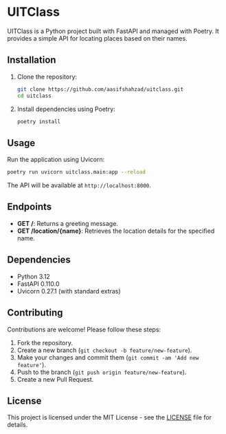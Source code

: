 # UITClass

UITClass is a Python project built with FastAPI and managed with Poetry. It provides a simple API for locating places based on their names.

## Installation

1. Clone the repository:

   ```bash
   git clone https://github.com/aasifshahzad/uitclass.git
   cd uitclass
   ```

2. Install dependencies using Poetry:

   ```bash
   poetry install
   ```

## Usage

Run the application using Uvicorn:

```bash
poetry run uvicorn uitclass.main:app --reload
```

The API will be available at `http://localhost:8000`.

## Endpoints

- **GET /**: Returns a greeting message.
- **GET /location/{name}**: Retrieves the location details for the specified name.

## Dependencies

- Python 3.12
- FastAPI 0.110.0
- Uvicorn 0.27.1 (with standard extras)

## Contributing

Contributions are welcome! Please follow these steps:

1. Fork the repository.
2. Create a new branch (`git checkout -b feature/new-feature`).
3. Make your changes and commit them (`git commit -am 'Add new feature'`).
4. Push to the branch (`git push origin feature/new-feature`).
5. Create a new Pull Request.

## License

This project is licensed under the MIT License - see the [LICENSE](LICENSE) file for details.
